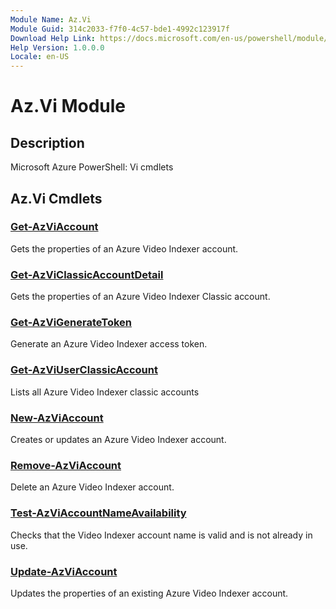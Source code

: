 ```yaml
---
Module Name: Az.Vi
Module Guid: 314c2033-f7f0-4c57-bde1-4992c123917f
Download Help Link: https://docs.microsoft.com/en-us/powershell/module/az.vi
Help Version: 1.0.0.0
Locale: en-US
---
```


# Az.Vi Module
## Description
Microsoft Azure PowerShell: Vi cmdlets

## Az.Vi Cmdlets
### [Get-AzViAccount](Get-AzViAccount.md)
Gets the properties of an Azure Video Indexer account.

### [Get-AzViClassicAccountDetail](Get-AzViClassicAccountDetail.md)
Gets the properties of an Azure Video Indexer Classic account.

### [Get-AzViGenerateToken](Get-AzViGenerateToken.md)
Generate an Azure Video Indexer access token.

### [Get-AzViUserClassicAccount](Get-AzViUserClassicAccount.md)
Lists all Azure Video Indexer classic accounts

### [New-AzViAccount](New-AzViAccount.md)
Creates or updates an Azure Video Indexer account.

### [Remove-AzViAccount](Remove-AzViAccount.md)
Delete an Azure Video Indexer account.

### [Test-AzViAccountNameAvailability](Test-AzViAccountNameAvailability.md)
Checks that the Video Indexer account name is valid and is not already in use.

### [Update-AzViAccount](Update-AzViAccount.md)
Updates the properties of an existing Azure Video Indexer account.

